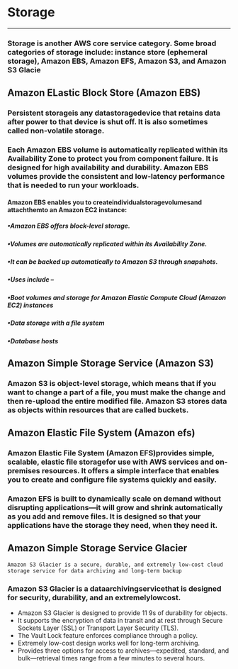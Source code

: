 # Storage
_______________________________________________________________
### Storage is another AWS core service category. Some broad categories of storage include: instance store (ephemeral storage), Amazon EBS, Amazon EFS, Amazon S3, and Amazon S3 Glacie

## Amazon ELastic Block Store (Amazon EBS)
### Persistent storageis any datastoragedevice that retains data after power to that device is shut off. It is also sometimes called non-volatile storage. 
### Each Amazon EBS volume is automatically replicated within its Availability Zone to protect you from component failure. It is designed for high availability and durability. Amazon EBS volumes provide the consistent and low-latency performance that is needed to run your workloads.
#### Amazon EBS enables you to createindividualstoragevolumesand attachthemto an Amazon EC2 instance:
##### •Amazon EBS offers block-level storage.
##### •Volumes are automatically replicated within its Availability Zone.
##### •It can be backed up automatically to Amazon S3 through snapshots.
##### •Uses include –
##### •Boot volumes and storage for Amazon Elastic Compute Cloud (Amazon EC2) instances
##### •Data storage with a file system
##### •Database hosts

## Amazon Simple Storage Service (Amazon S3)

### Amazon S3 is object-level storage, which means that if you want to change a part of a file, you must make the change and then re-upload the entire modified file. Amazon S3 stores data as objects within resources that are called buckets. 

## Amazon Elastic File System (Amazon efs)

### Amazon Elastic File System (Amazon EFS)provides simple, scalable, elastic file storagefor use with AWS services and on-premises resources. It offers a simple interface that enables you to create and configure file systems quickly and easily.

### Amazon EFS is built to dynamically scale on demand without disrupting applications—it will grow and shrink automatically as you add and remove files. It is designed so that your applications have the storage they need, when they need it.

## Amazon Simple Storage Service Glacier 

    Amazon S3 Glacier is a secure, durable, and extremely low-cost cloud storage service for data archiving and long-term backup

### Amazon S3 Glacier is a dataarchivingservicethat is designed for security, durability, and an extremelylowcost.
  * Amazon S3 Glacier is designed to provide 11 9s of durability for objects.
  * It supports the encryption of data in transit and at rest through Secure Sockets Layer (SSL) or Transport Layer Security (TLS).
  * The Vault Lock feature enforces compliance through a policy.
  * Extremely low-cost design works well for long-term archiving.
  * Provides three options for access to archives—expedited, standard, and bulk—retrieval times range from a few minutes to several hours.
